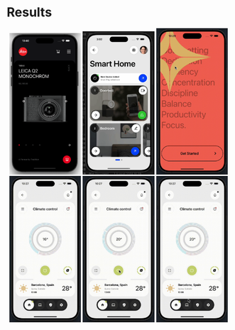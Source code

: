 # Results

<p align="middle">
  <img src="./day1.png" width="32%" alt="Day 1" />
  <img src="./day2.gif" width="32%" alt="Day 2" />
  <img src="./day4.gif" width="32%" alt="Day 4" />
  <img src="./day3_1.gif" width="32%" alt="Day 3 part 1" />
  <img src="./day3_2.gif" width="32%" alt="Day 3 part 2" />
  <img src="./day3_3.gif" width="32%" alt="Day 3 part 3" />
</p>